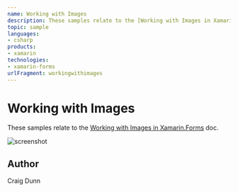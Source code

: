 ```yaml
---
name: Working with Images
description: These samples relate to the [Working with Images in Xamarin.Forms](http://developer.xamarin.com/guides/cross-platform/xamarin-forms/working-with/im...
topic: sample
languages:
- csharp
products:
- xamarin
technologies:
- xamarin-forms
urlFragment: workingwithimages
---
```

Working with Images
==============

These samples relate to the [Working with Images in Xamarin.Forms](http://developer.xamarin.com/guides/cross-platform/xamarin-forms/working-with/images) doc.

![screenshot](https://raw.githubusercontent.com/xamarin/xamarin-forms-samples/master/WorkingWithImages/Screenshot/Images-sml.png "Colors")


Author
------

Craig Dunn
